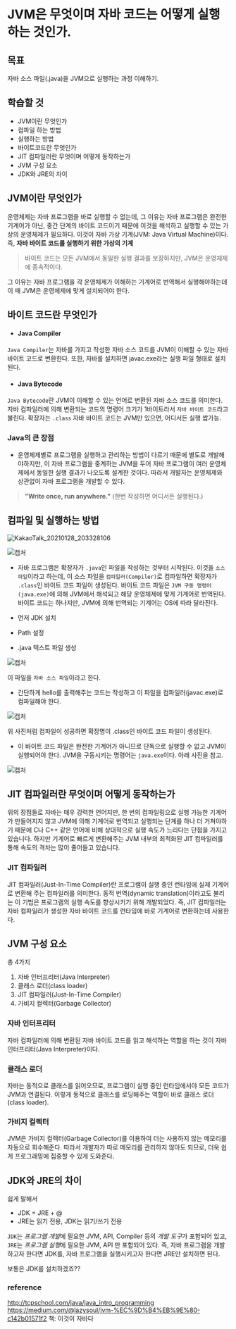 # JVM은 무엇이며 자바 코드는 어떻게 실행하는 것인가.

## 목표
자바 소스 파일(.java)을 JVM으로 실행하는 과정 이해하기.

## 학습할 것

- JVM이란 무엇인가
- 컴파일 하는 방법
- 실행하는 방법
- 바이트코드란 무엇인가
- JIT 컴파일러란 무엇이며 어떻게 동작하는가
- JVM 구성 요소
- JDK와 JRE의 차이

## JVM이란 무엇인가
운영체제는 자바 프로그램을 바로 실행할 수 없는데, 그 이유는 자바 프로그램은 완전한 기계어가 아닌, 중간 단계의 바이트 코드이기 때문에 이것을 해석하고 실행할 수 있는 가상의 운영체제가 필요하다. 이것이 자바 가상 기계(JVM: Java Virtual Machine)이다.
즉, **자바 바이트 코드를 실행하기 위한 가상의 기계**

> 바이트 코드는 모든 JVM에서 동일한 실행 결과를 보장하지만, JVM은 운영체제에 종속적이다.

그 이유는 자바 프로그램을 각 운영체제가 이해하는 기계어로 번역해서 실행해야하는데 이 때 JVM은 운영체제에 맞게 설치되어야 한다.

## 바이트 코드란 무엇인가

- #### Java Compiler

`Java Compiler`는 자바를 가지고 작성한 자바 소스 코드를 JVM이 이해할 수 있는 자바 바이트 코드로 변환한다.
또한, 자바를 설치하면 javac.exe라는 실행 파일 형태로 설치된다.

- #### Java Bytecode

`Java Bytecode`란 JVM이 이해할 수 있는 언어로 변환된 자바 소스 코드를 의미한다.
자바 컴파일러에 의해 변환되는 코드의 명령어 크기가 1바이트라서 `자바 바이트 코드`라고 불린다. 확장자는 `.class`
자바 바이트 코드는 JVM만 있으면, 어디서든 실행 쌉가능.

### Java의 큰 장점

- 운영체제별로 프로그램을 실행하고 관리하는 방법이 다르기 때문에 별도로 개발해야하지만, 이 자바 프로그램을 중계하는 JVM을 두어 자바 프로그램이 여러 운영체제에서 동일한 실행 결과가 나오도록 설계한 것이다. 따라서 개발자는 운영체제와 상관없이 자바 프로그램을 개발할 수 있다.

> **"Write once, run anywhere."** (한번 작성하면 어디서든 실행된다.)

## 컴파일 및 실행하는 방법

![KakaoTalk_20210128_203328106](https://user-images.githubusercontent.com/55525868/106133155-39612580-61a8-11eb-8b6f-e0548d421853.jpg)

![캡처](https://user-images.githubusercontent.com/55525868/106133730-023f4400-61a9-11eb-9338-ce6244d2554f.PNG)

- 자바 프로그램은 확장자가 `.java`인 파일을 작성하는 것부터 시작된다. 이것을 `소스파일`이라고 하는데, 이 소스 파일을 `컴파일러(Compiler)`로 컴파일하면 확장자가 `.class`인 바이트 코드 파일이 생성된다. 바이트 코드 파일은 `JVM 구동 명령어(java.exe)`에 의해 JVM에서 해석되고 해당 운영체제에 맞게 기계어로 번역된다. 바이트 코드는 하나지만, JVM에 의해 번역되는 기계어는 OS에 따라 달라진다.

- 먼저 JDK 설치
- Path 설정
- .java 텍스트 파일 생성

![캡처](https://user-images.githubusercontent.com/55525868/106135881-da9dab00-61ab-11eb-957d-5790ba6591a8.PNG)

이 파일을 `자바 소스 파일`이라고 한다.

- 간단하게 hello를 출력해주는 코드는 작성하고 이 파일을 컴파일러(javac.exe)로 컴파일해야 한다.

![캡처](https://user-images.githubusercontent.com/55525868/106136201-4e3fb800-61ac-11eb-9ef0-1f13cb1cafce.PNG)

위 사진처럼 컴파일이 성공하면 확장명이 .class인 바이트 코드 파일이 생성된다.

- 이 바이트 코드 파일은 완전한 기계어가 아니므로 단독으로 실행할 수 없고 JVM이 실행되어야 한다. JVM을 구동시키는 명령어는 `java.exe`이다. 아래 사진을 참고.

![캡처](https://user-images.githubusercontent.com/55525868/106137550-349f7000-61ae-11eb-8c2c-2c42b8e9843a.PNG)

## JIT 컴파일러란 무엇이며 어떻게 동작하는가
위의 장점들로 자바는 매우 강력한 언어지만, 한 번의 컴파일링으로 실행 가능한 기계어가 만들어지지 않고 JVM에 의해 기계어로 번역되고 실행되는 단계를 하나 더 거쳐야하기 때문에 C나 C++ 같은 언어에 비해 상대적으로 실행 속도가 느리다는 단점을 가지고 있습니다.
하지만 기계어로 빠르게 변환해주는 JVM 내부의 최적화된 JIT 컴파일러를 통해 속도의 격차는 많이 줄어들고 있습니다.

### JIT 컴파일러
JIT 컴파일러(Just-In-Time Compiler)란 프로그램이 실행 중인 런타임에 실제 기계어로 변환해 주는 컴파일러를 의미한다.
동적 번역(dynamic translation)이라고도 불리는 이 기법은 프로그램의 실행 속도를 향상시키기 위해 개발되었다.
즉, JIT 컴파일러는 자바 컴파일러가 생성한 자바 바이트 코드를 런타임에 바로 기계어로 변환하는데 사용한다.

## JVM 구성 요소
총 4가지

1. 자바 인터프리터(Java Interpreter)
2. 클래스 로더(class loader)
3. JIT 컴파일러(Just-In-Time Compiler)
4. 가비지 컬렉터(Garbage Collector)

### 자바 인터프리터
자바 컴파일러에 의해 변환된 자바 바이트 코드를 읽고 해석하는 역할을 하는 것이 자바 인터프리터(Java Interpreter)이다.

### 클래스 로더
자바는 동적으로 클래스를 읽어오므로, 프로그램이 실행 중인 런타임에서야 모든 코드가 JVM과 연결된다.
이렇게 동적으로 클래스를 로딩해주는 역할이 바로 클래스 로더(class loader).

### 가비지 컬렉터
JVM은 가비지 컬렉터(Garbage Collector)를 이용하여 더는 사용하지 않는 메모리를 자동으로 회수해준다.
따라서 개발자가 따로 메모리를 관리하지 않아도 되므로, 더욱 쉽게 프로그래밍에 집중할 수 있게 도와준다.

## JDK와 JRE의 차이
쉽게 말해서

- JDK = JRE + @
- JRE는 읽기 전용, JDK는 읽기/쓰기 전용

`JDK`는 *프로그램 개발*에 필요한 JVM, API, Compiler 등의 *개발 도구*가 포함되어 있고,
`JRE`는 *프로그램 실행*에 필요한 JVM, API 만 포함되어 있다.
즉, 자바 프로그램을 개발하고자 한다면 JDK를, 자바 프로그램을 실행시키고자 한다면 JRE만 설치하면 된다.

보통은 JDK를 설치하겠죠??

### reference
http://tcpschool.com/java/java_intro_programming
https://medium.com/@lazysoul/jvm-%EC%9D%B4%EB%9E%80-c142b01571f2
책: 이것이 자바다
